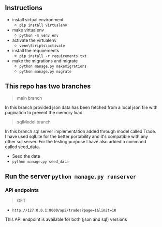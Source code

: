 ## Instructions
- install virtual environment 
    - `pip install virtualenv`
- make virtualenv
    - `python -m venv env`
- activate the virtualenv
    - `venv\Scripts\activate`
- install the requirements
    - `pip install -r requirements.txt`
- make the migrations and migrate
    - `python manage.py makemigrations`
    - `python manage.py migrate`



## This repo has two branches

> main branch 
    
In this branch provided json data has been fetched from a local json file with pagination to prevent the memory load.


> sqlModel branch 

In this branch sql server implementation added through model called Trade. I have used sqlLite for the better portability and it's compatible with any other sql server. For the testing purpose I have also added a command called seed_data.

- Seed the data
- `python manage.py seed_data`


## Run the server `python manage.py runserver`

### API endpoints
> GET
- `http://127.0.0.1:8000/api/trades?page=1&limit=10`


This API endpoint is available for both (json and sql) versions

